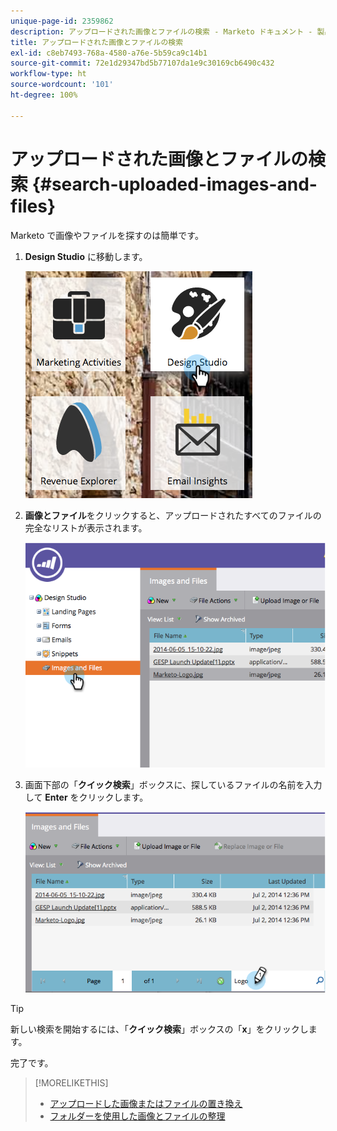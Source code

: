 ```yaml
---
unique-page-id: 2359862
description: アップロードされた画像とファイルの検索 - Marketo ドキュメント - 製品ドキュメント
title: アップロードされた画像とファイルの検索
exl-id: c8eb7493-768a-4580-a76e-5b59ca9c14b1
source-git-commit: 72e1d29347bd5b77107da1e9c30169cb6490c432
workflow-type: ht
source-wordcount: '101'
ht-degree: 100%

---
```


# アップロードされた画像とファイルの検索 {#search-uploaded-images-and-files}

Marketo で画像やファイルを探すのは簡単です。

1. **Design Studio** に移動します。

   ![](assets/designstudio-1.png)

1. **画像とファイル**&#x200B;をクリックすると、アップロードされたすべてのファイルの完全なリストが表示されます。

   ![](assets/image2014-9-16-11-3a44-3a4.png)

1. 画面下部の「**クイック検索**」ボックスに、探しているファイルの名前を入力して **Enter** をクリックします。

   ![](assets/image2014-9-16-11-3a46-3a32.png)

>[!TIP]
>
>新しい検索を開始するには、「**クイック検索**」ボックスの「**x**」をクリックします。

完了です。

>[!MORELIKETHIS]
>
>* [アップロードした画像またはファイルの置き換え](/help/marketo/product-docs/demand-generation/images-and-files/replace-an-uploaded-image-or-file.md)
>* [フォルダーを使用した画像とファイルの整理](/help/marketo/product-docs/demand-generation/images-and-files/organize-your-images-and-files-using-folders.md)

